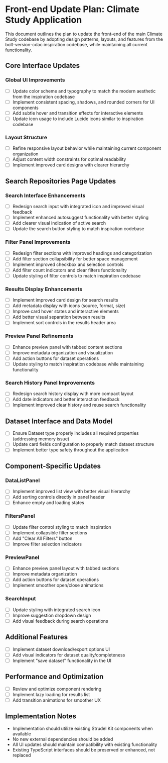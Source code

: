# Front-end Update Plan: Climate Study Application

This document outlines the plan to update the front-end of the main Climate Study codebase by adopting design patterns, layouts, and features from the bolt-version-cdac inspiration codebase, while maintaining all current functionality.

## Core Interface Updates

### Global UI Improvements

- [ ] Update color scheme and typography to match the modern aesthetic from the inspiration codebase
- [ ] Implement consistent spacing, shadows, and rounded corners for UI components
- [ ] Add subtle hover and transition effects for interactive elements
- [ ] Update icon usage to include Lucide icons similar to inspiration codebase

### Layout Structure

- [ ] Refine responsive layout behavior while maintaining current component organization
- [ ] Adjust content width constraints for optimal readability
- [ ] Implement improved card designs with clearer hierarchy

## Search Repositories Page Updates

### Search Interface Enhancements

- [ ] Redesign search input with integrated icon and improved visual feedback
- [ ] Implement enhanced autosuggest functionality with better styling
- [ ] Add clearer visual indication of active search
- [ ] Update the search button styling to match inspiration codebase

### Filter Panel Improvements

- [ ] Redesign filter sections with improved headings and categorization
- [ ] Add filter section collapsibility for better space management
- [ ] Implement improved checkbox and selection controls
- [ ] Add filter count indicators and clear filters functionality
- [ ] Update styling of filter controls to match inspiration codebase

### Results Display Enhancements

- [ ] Implement improved card design for search results
- [ ] Add metadata display with icons (source, format, size)
- [ ] Improve card hover states and interactive elements
- [ ] Add better visual separation between results
- [ ] Implement sort controls in the results header area

### Preview Panel Refinements

- [ ] Enhance preview panel with tabbed content sections
- [ ] Improve metadata organization and visualization
- [ ] Add action buttons for dataset operations
- [ ] Update styling to match inspiration codebase while maintaining functionality

### Search History Panel Improvements

- [ ] Redesign search history display with more compact layout
- [ ] Add date indicators and better interaction feedback
- [ ] Implement improved clear history and reuse search functionality

## Dataset Interface and Data Model

- [ ] Ensure Dataset type properly includes all required properties (addressing memory issue)
- [ ] Update card fields configuration to properly match dataset structure
- [ ] Implement better type safety throughout the application

## Component-Specific Updates

### DataListPanel

- [ ] Implement improved list view with better visual hierarchy
- [ ] Add sorting controls directly in panel header
- [ ] Enhance empty and loading states

### FiltersPanel

- [ ] Update filter control styling to match inspiration
- [ ] Implement collapsible filter sections
- [ ] Add "Clear All Filters" button
- [ ] Improve filter selection indicators

### PreviewPanel

- [ ] Enhance preview panel layout with tabbed sections
- [ ] Improve metadata organization
- [ ] Add action buttons for dataset operations
- [ ] Implement smoother open/close animations

### SearchInput

- [ ] Update styling with integrated search icon
- [ ] Improve suggestion dropdown design
- [ ] Add visual feedback during search operations

## Additional Features

- [ ] Implement dataset download/export options UI
- [ ] Add visual indicators for dataset quality/completeness
- [ ] Implement "save dataset" functionality in the UI

## Performance and Optimization

- [ ] Review and optimize component rendering
- [ ] Implement lazy loading for results list
- [ ] Add transition animations for smoother UX

## Implementation Notes

- Implementation should utilize existing Strudel Kit components when available
- No new external dependencies should be added
- All UI updates should maintain compatibility with existing functionality
- Existing TypeScript interfaces should be preserved or enhanced, not replaced
